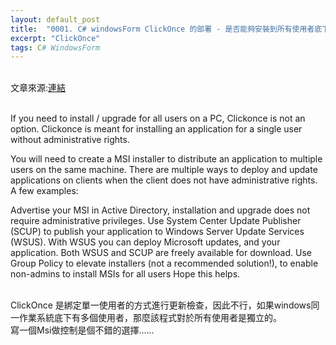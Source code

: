 ```yaml
---
layout: default_post
title:  "0001. C# windowsForm ClickOnce 的部署 - 是否能夠安裝到所有使用者底下?"
excerpt: "ClickOnce"
tags: C# WindowsForm
---
```

<div class="summary">
<br/>文章來源:<a href="http://stackoverflow.com/questions/276916/click-once-all-users">連結</a>
<br/>
</div>
<br/>
 
If you need to install / upgrade for all users on a PC, Clickonce is not an option. Clickonce is meant for installing an application for a single user without administrative rights.

You will need to create a MSI installer to distribute an application to multiple users on the same machine. There are multiple ways to deploy and update applications on clients when the client does not have administrative rights. A few examples:

Advertise your MSI in Active Directory, installation and upgrade does not require administrative privileges.
Use System Center Update Publisher (SCUP) to publish your application to Windows Server Update Services (WSUS). With WSUS you can deploy Microsoft updates, and your application. Both WSUS and SCUP are freely available for download.
Use Group Policy to elevate installers (not a recommended solution!), to enable non-admins to install MSIs for all users
Hope this helps.

<br/>ClickOnce 是綁定單一使用者的方式進行更新檢查，因此不行，如果windows同一作業系統底下有多個使用者，那麼該程式對於所有使用者是獨立的。
<br/>寫一個Msi做控制是個不錯的選擇......